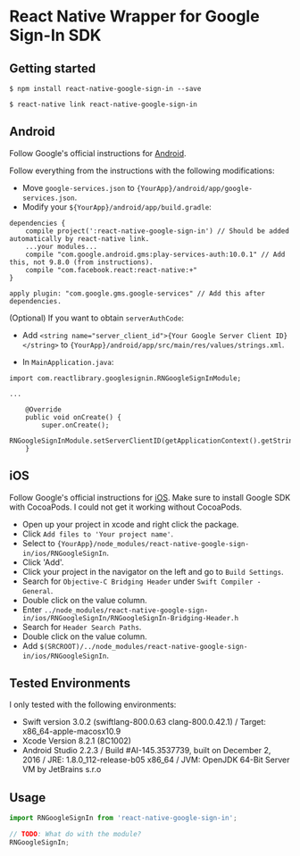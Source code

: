 
# React Native Wrapper for Google Sign-In SDK

## Getting started

`$ npm install react-native-google-sign-in --save`

`$ react-native link react-native-google-sign-in`

## Android
Follow Google's official instructions for [Android](https://developers.google.com/identity/sign-in/android/start-integrating).

Follow everything from the instructions with the following modifications:
 - Move `google-services.json` to `{YourApp}/android/app/google-services.json`.
 - Modify your `${YourApp}/android/app/build.gradle`:
 
```
dependencies {
    compile project(':react-native-google-sign-in') // Should be added automatically by react-native link.
    ...your modules...
    compile "com.google.android.gms:play-services-auth:10.0.1" // Add this, not 9.8.0 (from instructions).
    compile "com.facebook.react:react-native:+"
}

apply plugin: "com.google.gms.google-services" // Add this after dependencies.
```

(Optional) If you want to obtain `serverAuthCode`:
 - Add `<string name="server_client_id">{Your Google Server Client ID}</string>` to `{YourApp}/android/app/src/main/res/values/strings.xml`.
 
 - In `MainApplication.java`:
```
import com.reactlibrary.googlesignin.RNGoogleSignInModule;

...

    @Override
    public void onCreate() {
        super.onCreate();
        RNGoogleSignInModule.setServerClientID(getApplicationContext().getString(R.string.server_client_id));
    }
```

## iOS

Follow Google's official instructions for [iOS](https://developers.google.com/identity/sign-in/ios/start-integrating). Make sure to install Google SDK with CocoaPods. I could not get it working without CocoaPods.

- Open up your project in xcode and right click the package.
- Click `Add files to 'Your project name'`.
- Select to `{YourApp}/node_modules/react-native-google-sign-in/ios/RNGoogleSignIn`.
- Click 'Add'.
- Click your project in the navigator on the left and go to `Build Settings`.
- Search for `Objective-C Bridging Header` under `Swift Compiler - General`.
- Double click on the value column.
- Enter `../node_modules/react-native-google-sign-in/ios/RNGoogleSignIn/RNGoogleSignIn-Bridging-Header.h`
- Search for `Header Search Paths`.
- Double click on the value column.
- Add `$(SRCROOT)/../node_modules/react-native-google-sign-in/ios/RNGoogleSignIn`.


## Tested Environments

I only tested with the following environments:
 - Swift version 3.0.2 (swiftlang-800.0.63 clang-800.0.42.1) / Target: x86_64-apple-macosx10.9
 - Xcode Version 8.2.1 (8C1002)
 - Android Studio 2.2.3 / Build #AI-145.3537739, built on December 2, 2016 / JRE: 1.8.0_112-release-b05 x86_64 / JVM: OpenJDK 64-Bit Server VM by JetBrains s.r.o




## Usage
```javascript
import RNGoogleSignIn from 'react-native-google-sign-in';

// TODO: What do with the module?
RNGoogleSignIn;
```
  
